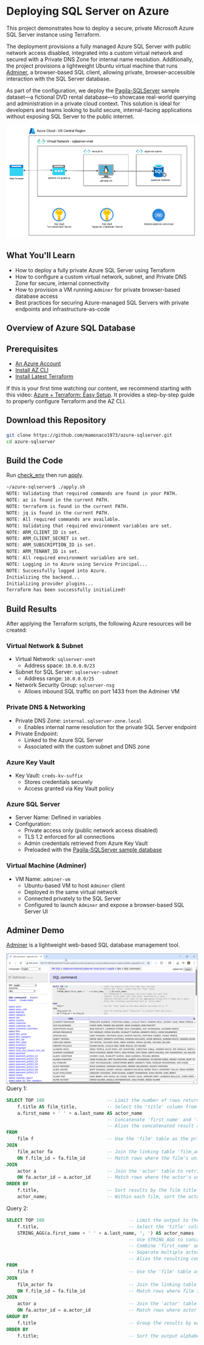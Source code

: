 # Deploying SQL Server on Azure

This project demonstrates how to deploy a secure, private Microsoft Azure SQL Server instance using Terraform.

The deployment provisions a fully managed Azure SQL Server with public network access disabled, integrated into a custom virtual network and secured with a Private DNS Zone for internal name resolution. Additionally, the project provisions a lightweight Ubuntu virtual machine that runs [Adminer](https://www.adminer.org/), a browser-based SQL client, allowing private, browser-accessible interaction with the SQL Server database.

As part of the configuration, we deploy the [Pagila-SQLServer](https://github.com/mamonaco1973/pagila-sqlserver) sample dataset—a fictional DVD rental database—to showcase real-world querying and administration in a private cloud context. This solution is ideal for developers and teams looking to build secure, internal-facing applications without exposing SQL Server to the public internet.

![diagram](azure-sqlserver.png)

## What You'll Learn

- How to deploy a fully private Azure SQL Server using Terraform
- How to configure a custom virtual network, subnet, and Private DNS Zone for secure, internal connectivity
- How to provision a VM running `Adminer` for private browser-based database access
- Best practices for securing Azure-managed SQL Servers with private endpoints and infrastructure-as-code

## Overview of Azure SQL Database


## Prerequisites

* [An Azure Account](https://portal.azure.com/)
* [Install AZ CLI](https://learn.microsoft.com/en-us/cli/azure/install-azure-cli) 
* [Install Latest Terraform](https://developer.hashicorp.com/terraform/install)

If this is your first time watching our content, we recommend starting with this video: [Azure + Terraform: Easy Setup](https://youtu.be/j4aRjgH5H8Q). It provides a step-by-step guide to properly configure Terraform and the AZ CLI.

## Download this Repository

```bash
git clone https://github.com/mamonaco1973/azure-sqlserver.git
cd azure-sqlserver
```

## Build the Code

Run [check_env](check_env.sh) then run [apply](apply.sh).

```bash
~/azure-sqlserver$ ./apply.sh
NOTE: Validating that required commands are found in your PATH.
NOTE: az is found in the current PATH.
NOTE: terraform is found in the current PATH.
NOTE: jq is found in the current PATH.
NOTE: All required commands are available.
NOTE: Validating that required environment variables are set.
NOTE: ARM_CLIENT_ID is set.
NOTE: ARM_CLIENT_SECRET is set.
NOTE: ARM_SUBSCRIPTION_ID is set.
NOTE: ARM_TENANT_ID is set.
NOTE: All required environment variables are set.
NOTE: Logging in to Azure using Service Principal...
NOTE: Successfully logged into Azure.
Initializing the backend...
Initializing provider plugins...
Terraform has been successfully initialized!
```

## Build Results

After applying the Terraform scripts, the following Azure resources will be created:

### Virtual Network & Subnet
- Virtual Network: `sqlserver-vnet`
  - Address space: `10.0.0.0/23`
- Subnet for SQL Server: `sqlserver-subnet`
  - Address range: `10.0.0.0/25`
- Network Security Group: `sqlserver-nsg`
  - Allows inbound SQL traffic on port 1433 from the Adminer VM

### Private DNS & Networking
- Private DNS Zone: `internal.sqlserver-zone.local`
  - Enables internal name resolution for the private SQL Server endpoint
- Private Endpoint:
  - Linked to the Azure SQL Server
  - Associated with the custom subnet and DNS zone

### Azure Key Vault
- Key Vault: `creds-kv-suffix`
  - Stores credentials securely
  - Access granted via Key Vault policy

### Azure SQL Server
- Server Name: Defined in variables
- Configuration:
  - Private access only (public network access disabled)
  - TLS 1.2 enforced for all connections
  - Admin credentials retrieved from Azure Key Vault
  - Preloaded with the [Pagila-SQLServer sample database](https://github.com/mamonaco1973/pagila-sqlserver)

### Virtual Machine (Adminer)
- VM Name: `adminer-vm`
  - Ubuntu-based VM to host `Adminer` client
  - Deployed in the same virtual network
  - Connected privately to the SQL Server
  - Configured to launch `Adminer` and expose a browser-based SQL Server UI

## Adminer Demo

[Adminer](https://www.adminer.org/) is a lightweight web-based SQL database management tool.

![adminer](adminer.png)
Query 1:
```sql
SELECT TOP 100                       -- Limit the number of rows returned to 100
    f.title AS film_title,           -- Select the 'title' column from the 'film' table and rename it to 'film_title'
    a.first_name + ' ' + a.last_name AS actor_name 
                                     -- Concatenate 'first_name' and 'last_name' from the 'actor' table with a space
                                     -- Alias the concatenated result as 'actor_name' for readability
FROM
    film f                           -- Use the 'film' table as the primary dataset and alias it as 'f'
JOIN
    film_actor fa                    -- Join the linking table 'film_actor' that associates films with actors
    ON f.film_id = fa.film_id        -- Match rows where the film's unique ID equals the film_actor's film ID
JOIN
    actor a                          -- Join the 'actor' table to retrieve actor details
    ON fa.actor_id = a.actor_id      -- Match rows where the actor's unique ID equals the film_actor's actor ID
ORDER BY 
    f.title,                         -- Sort results by the film title in ascending alphabetical order
    actor_name;                      -- Within each film, sort the actor names alphabetically
```

Query 2:

```sql
SELECT TOP 100                               -- Limit the output to the first 100 rows returned
    f.title,                                 -- Select the 'title' column from the 'film' table
    STRING_AGG(a.first_name + ' ' + a.last_name, ', ') AS actor_names
                                             -- Use STRING_AGG to concatenate all actor names for each film
                                             -- Combine 'first_name' and 'last_name' separated by a space
                                             -- Separate multiple actor names in the aggregated string with a comma and a space
                                             -- Alias the resulting concatenated list as 'actor_names'
FROM
    film f                                   -- Use the 'film' table as the main dataset and alias it as 'f'
JOIN
    film_actor fa                            -- Join the linking table 'film_actor' to connect films and actors
    ON f.film_id = fa.film_id                -- Match rows where film IDs from both tables are equal
JOIN
    actor a                                  -- Join the 'actor' table to get actor details
    ON fa.actor_id = a.actor_id              -- Match rows where actor IDs from both tables are equal
GROUP BY
    f.title                                  -- Group the results by each film title so all associated actors are aggregated together
ORDER BY
    f.title;                                 -- Sort the output alphabetically by film title
```


